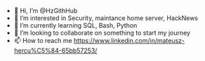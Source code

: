 - 👋 Hi, I’m @HzGithHub
- 👀 I’m interested in Security, maintance home server, HackNews
- 🌱 I’m currently learning SQL, Bash, Python
- 💞️ I’m looking to collaborate on something to start my journey
- 📫 How to reach me https://www.linkedin.com/in/mateusz-hercu%C5%84-65bb57253/

<!---
HzGithHub/HzGithHub is a ✨ special ✨ repository because its `README.md` (this file) appears on your GitHub profile.
You can click the Preview link to take a look at your changes.
--->
